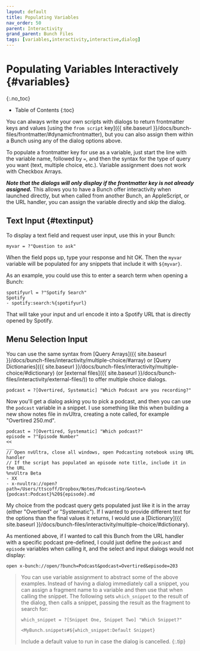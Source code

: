 ```yaml
---
layout: default
title: Populating Variables
nav_order: 50
parent: Interactivity
grand_parent: Bunch Files
tags: [variables,interactivity,interactive,dialog]
---
```

# Populating Variables Interactively {#variables}
{:.no_toc}

* Table of Contents
{:toc}

You can always write your own scripts with dialogs to return frontmatter keys and values [using the `from script` key]({{ site.baseurl }}/docs/bunch-files/frontmatter/#dynamicfrontmatter), but you can also assign them within a Bunch using any of the dialog options above.

To populate a frontmatter key for use as a variable, just start the line with the variable name, followed by `=`, and then the syntax for the type of query you want (text, multiple choice, etc.). Variable assignment does not work with Checkbox Arrays.

___Note that the dialogs will only display if the frontmatter key is not already assigned.___ This allows you to have a Bunch offer interactivity when launched directly, but when called from another Bunch, an AppleScript, or the URL handler, you can assign the variable directly and skip the dialog.

## Text Input {#textinput}

To display a text field and request user input, use this in your Bunch:

```bunch
myvar = ?"Question to ask"
```

When the field pops up, type your response and hit OK. Then the `myvar` variable will be populated for any snippets that include it with `${myvar}`.

As an example, you could use this to enter a search term when opening a Bunch:

```bunch
spotifyurl = ?"Spotify Search"
Spotify
- spotify:​search:%{spotifyurl}
```

That will take your input and url encode it into a Spotify URL that is directly opened by Spotify.

## Menu Selection Input

You can use the same syntax from [Query Arrays]({{ site.baseurl }}/docs/bunch-files/interactivity/multiple-choice/#array) or [Query Dictionaries]({{ site.baseurl }}/docs/bunch-files/interactivity/multiple-choice/#dictionary) (or [external files]({{ site.baseurl }}/docs/bunch-files/interactivity/external-files/)) to offer multiple choice dialogs.

```bunch
podcast = ?[Overtired, Systematic] "Which Podcast are you recording?"
```

Now you'll get a dialog asking you to pick a podcast, and then you can use the `podcast` variable in a snippet. I use something like this when building a new show notes file in nvUltra, creating a note called, for example "Overtired 250.md".

```bunch
podcast = ?[Overtired, Systematic] "Which podcast?"
episode = ?"Episode Number"
<<
___
// Open nvUltra, close all windows, open Podcasting notebook using URL handler
// If the script has populated an episode note title, include it in the URL
%nvUltra Beta
- XX
- x-nvultra:​//open?path=/Users/ttscoff/Dropbox/Notes/Podcasting/&note=%{podcast:Podcast}%20${episode}.md
```

My choice from the podcast query gets populated just like it is in the array (either "Overtired" or "Systematic"). If I wanted to provide different text for the options than the final values it returns, I would use a [Dictionary]({{ site.baseurl }}/docs/bunch-files/interactivity/multiple-choice/#dictionary).

As mentioned above, if I wanted to call this Bunch from the URL handler with a specific podcast pre-defined, I could just define the `podcast` and `episode` variables when calling it, and the select and input dialogs would not display:

    open x-bunch://open/?bunch=Podcast&podcast=Overtired&episode=203

> You can use variable assignment to abstract some of the above examples. Instead of having a dialog immediately call a snippet, you can assign a fragment name to a variable and then use that when calling the snippet. The following sets `which_snippet` to the result of the dialog, then calls a snippet, passing the result as the fragment to search for:
>
> ```bunch
> which_snippet = ?[Snippet One, Snippet Two] "Which Snippet?"
>
> <MyBunch.snippets#${which_snippet:Default Snippet}
> ```
>
> Include a default value to run in case the dialog is cancelled.
{:.tip}
